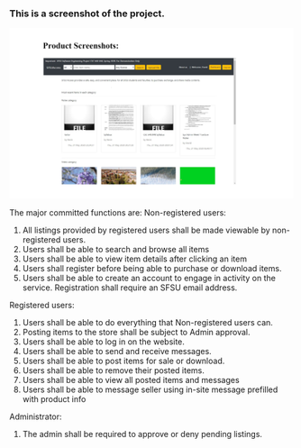 ### This is a screenshot of the project. 
![](screenshot/00.png)



The major committed functions are:
Non-registered users:
1. All listings provided by registered users shall be made viewable by non-registered users.
2. Users shall be able to search and browse all items
3. Users shall be able to view item details after clicking an item
4. Users shall register before being able to purchase or download items.
5. Users shall be able to create an account to engage in activity on the service. Registration shall require an SFSU email address.

Registered users:
1. Users shall be able to do everything that Non-registered users can.
2. Posting items to the store shall be subject to Admin approval.
3. Users shall be able to log in on the website.
4. Users shall be able to send and receive messages.
5. Users shall be able to post items for sale or download.
6. Users shall be able to remove their posted items.
7. Users shall be able to view all posted items and messages
8. Users shall be able to message seller using in-site message prefilled with product info

Administrator:
1. The admin shall be required to approve or deny pending listings.

